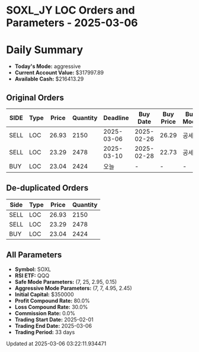 # SOXL_JY LOC Orders and Parameters - 2025-03-06

# Daily Summary

- **Today's Mode:** aggressive
- **Current Account Value:** $317997.89
- **Available Cash:** $216413.29

## Original Orders

| SIDE | Type | Price | Quantity | Deadline | Buy Date | Buy Price | Buy Mode |
|------|------|-------|----------|----------|----------|-----------|----------|
| SELL | LOC | 26.93 | 2150 | 2025-03-06 | 2025-02-26 | 26.29 | 공세 |
| SELL | LOC | 23.29 | 2478 | 2025-03-10 | 2025-02-28 | 22.73 | 공세 |
| BUY | LOC | 23.04 | 2424 | 오늘 | - | - | - |

## De-duplicated Orders

| Side | Type | Price | Quantity |
|------|------|-------|----------|
| SELL | LOC | 26.93 | 2150 |
| SELL | LOC | 23.29 | 2478 |
| BUY | LOC | 23.04 | 2424 |

## All Parameters

- **Symbol:** SOXL
- **RSI ETF:** QQQ
- **Safe Mode Parameters:** (7, 25, 2.95, 0.15)
- **Aggressive Mode Parameters:** (7, 7, 4.95, 2.45)
- **Initial Capital:** $350000
- **Profit Compound Rate:** 80.0%
- **Loss Compound Rate:** 30.0%
- **Commission Rate:** 0.0%
- **Trading Start Date:** 2025-02-01
- **Trading End Date:** 2025-03-06
- **Trading Period:** 33 days

Updated at 2025-03-06 03:22:11.934471
